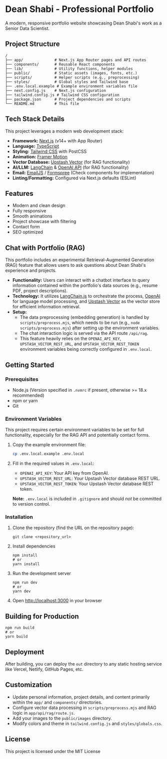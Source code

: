 # Dean Shabi - Professional Portfolio

A modern, responsive portfolio website showcasing Dean Shabi's work as a Senior Data Scientist.

## Project Structure

```
/
├── app/              # Next.js App Router pages and API routes
├── components/       # Reusable React components
├── lib/              # Utility functions, helper modules
├── public/           # Static assets (images, fonts, etc.)
├── scripts/          # Helper scripts (e.g., preprocessing)
├── styles/           # Global styles and Tailwind base
├── .env.local.example # Example environment variables file
├── next.config.js    # Next.js configuration
├── tailwind.config.js # Tailwind CSS configuration
├── package.json      # Project dependencies and scripts
└── README.md         # This file
```

## Tech Stack Details

This project leverages a modern web development stack:

- **Framework:** [Next.js](https://nextjs.org/) (v14+ with App Router)
- **Language:** [TypeScript](https://www.typescriptlang.org/)
- **Styling:** [Tailwind CSS](https://tailwindcss.com/) with PostCSS
- **Animation:** [Framer Motion](https://www.framer.com/motion/)
- **Vector Database:** [Upstash Vector](https://upstash.com/vector) (for RAG functionality)
- **AI/LLM:** [LangChain](https://js.langchain.com/) & [OpenAI API](https://openai.com/api/) (for RAG functionality)
- **Email:** [EmailJS](https://www.emailjs.com/) / [Formspree](https://formspree.io/) (Check components for implementation)
- **Linting/Formatting:** Configured via Next.js defaults (ESLint)

## Features

- Modern and clean design
- Fully responsive
- Smooth animations
- Project showcase with filtering
- Contact form
- SEO optimized

## Chat with Portfolio (RAG)

This portfolio includes an experimental Retrieval-Augmented Generation (RAG) feature that allows users to ask questions about Dean Shabi's experience and projects.

- **Functionality:** Users can interact with a chatbot interface to query information contained within the portfolio's data sources (e.g., resume PDF, project descriptions).
- **Technology:** It utilizes [LangChain.js](https://js.langchain.com/) to orchestrate the process, [OpenAI](https://openai.com/api/) for language model processing, and [Upstash Vector](https://upstash.com/vector) as the vector store for efficient information retrieval.
- **Setup:**
  - The data preprocessing (embedding generation) is handled by `scripts/preprocess.mjs`, which needs to be run (e.g., `node scripts/preprocess.mjs`) after setting up the environment variables.
  - The chat interaction logic is served via the API route `/api/rag`.
  - This feature heavily relies on the `OPENAI_API_KEY`, `UPSTASH_VECTOR_REST_URL`, and `UPSTASH_VECTOR_REST_TOKEN` environment variables being correctly configured in `.env.local`.

## Getting Started

### Prerequisites

- Node.js (Version specified in `.nvmrc` if present, otherwise >= 18.x recommended)
- npm or yarn
- Git

### Environment Variables

This project requires certain environment variables to be set for full functionality, especially for the RAG API and potentially contact forms.

1.  Copy the example environment file:
    ```bash
    cp .env.local.example .env.local
    ```
2.  Fill in the required values in `.env.local`:

    - `OPENAI_API_KEY`: Your API key from OpenAI.
    - `UPSTASH_VECTOR_REST_URL`: Your Upstash Vector database REST URL.
    - `UPSTASH_VECTOR_REST_TOKEN`: Your Upstash Vector database REST token.

    **Note:** `.env.local` is included in `.gitignore` and should _not_ be committed to version control.

### Installation

1. Clone the repository (find the URL on the repository page):

   ```
   git clone <repository_url>
   ```

2. Install dependencies

   ```
   npm install
   # or
   yarn install
   ```

3. Run the development server

   ```
   npm run dev
   # or
   yarn dev
   ```

4. Open [http://localhost:3000](http://localhost:3000) in your browser

## Building for Production

```
npm run build
# or
yarn build
```

## Deployment

After building, you can deploy the `out` directory to any static hosting service like Vercel, Netlify, GitHub Pages, etc.

## Customization

- Update personal information, project details, and content primarily within the `app/` and `components/` directories.
- Configure vector data processing in `scripts/preprocess.mjs` and RAG logic in `app/api/rag/route.js`.
- Add your images to the `public/images` directory.
- Modify colors and theme in `tailwind.config.js` and `styles/globals.css`.

## License

This project is licensed under the MIT License
